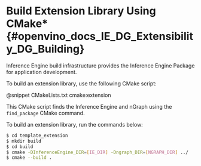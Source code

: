 # Build Extension Library Using CMake* {#openvino_docs_IE_DG_Extensibility_DG_Building}

Inference Engine build infrastructure provides the Inference Engine Package for application development.

To build an extension library, use the following CMake script:

@snippet CMakeLists.txt cmake:extension

This CMake script finds the Inference Engine and nGraph using the `find_package` CMake command.

To build an extension library, run the commands below:

```sh
$ cd template_extension
$ mkdir build
$ cd build
$ cmake -DInferenceEngine_DIR=[IE_DIR] -Dngraph_DIR=[NGRAPH_DIR] ../
$ cmake --build .
```
